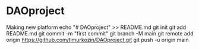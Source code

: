 # DAOproject
Making new platform
echo "# DAOproject" >> README.md
git init
git add README.md
git commit -m "first commit"
git branch -M main
git remote add origin https://github.com/timurkozin/DAOproject.git
git push -u origin main
